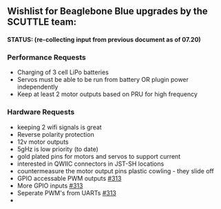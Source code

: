 ## Wishlist for Beaglebone Blue upgrades by the SCUTTLE team:
#### STATUS: (re-collecting input from previous document as of 07.20)

### Performance Requests
* Charging of 3 cell LiPo batteries
* Servos must be able to be run from battery OR plugin power independently
* Keep at least 2 motor outputs based on PRU for high frequency


### Hardware Requests
* keeping 2 wifi signals is great
* Reverse polarity protection
* 12v motor outputs
* 5gHz is low priority (to date)
* gold plated pins for motors and servos to support current
* interested in QWIIC connectors in JST-SH locations
* countermeasure the motor output pins plastic cowling - they slide off
* GPIO accessable PWM outputs [#313](https://github.com/adafruit/adafruit-beaglebone-io-python/issues/313#issuecomment-513881299)
* More GPIO inputs [#313](https://github.com/adafruit/adafruit-beaglebone-io-python/issues/313)
* Seperate PWM's from UARTs [#313](https://github.com/adafruit/adafruit-beaglebone-io-python/issues/313)
* 
